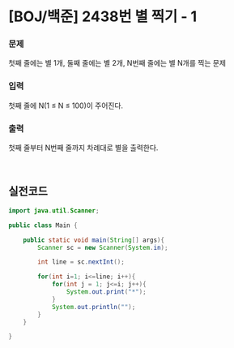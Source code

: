 # [BOJ/백준] 2438번 별 찍기 - 1

### 문제

첫째 줄에는 별 1개, 둘째 줄에는 별 2개, N번째 줄에는 별 N개를 찍는 문제

### 입력

첫째 줄에 N(1 ≤ N ≤ 100)이 주어진다.

### 출력

첫째 줄부터 N번째 줄까지 차례대로 별을 출력한다.

<br/>

## 실전코드

```java
import java.util.Scanner;

public class Main {

    public static void main(String[] args){
        Scanner sc = new Scanner(System.in);

        int line = sc.nextInt();

        for(int i=1; i<=line; i++){
            for(int j = 1; j<=i; j++){
                System.out.print("*");
            }
            System.out.println("");
        }
    }

}
```
